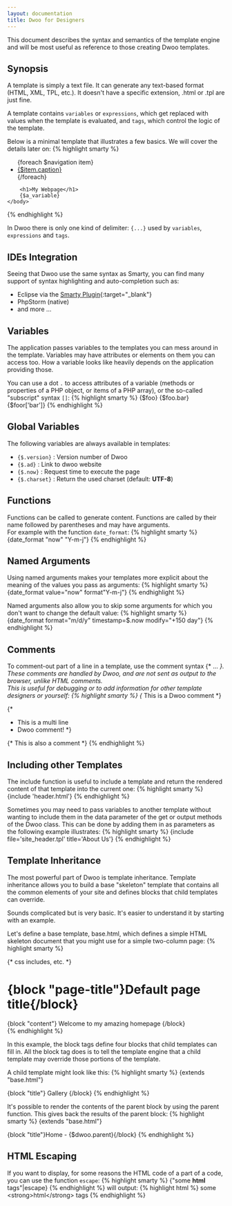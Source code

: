 ```yaml
---
layout: documentation
title: Dwoo for Designers
---
```


This document describes the syntax and semantics of the template engine and will be most useful as reference to those creating Dwoo templates.

## Synopsis
A template is simply a text file. It can generate any text-based format (HTML, XML, TPL, etc.). It doesn't have a specific extension, .html or .tpl are just fine.

A template contains `variables` or `expressions`, which get replaced with values when the template is evaluated, and `tags`, which control the logic of the template.

Below is a minimal template that illustrates a few basics. We will cover the details later on:
{% highlight smarty %}
<!DOCTYPE html>
<html>
    <head>
        <title>My Webpage</title>
    </head>
    <body>
        <ul id="navigation">
        {foreach $navigation item}
            <li><a href="{$item.href}">{$item.caption}</a></li>
        {/foreach}
        </ul>

        <h1>My Webpage</h1>
        {$a_variable}
    </body>
</html>
{% endhighlight %}

In Dwoo there is only one kind of delimiter: `{...}` used by `variables`, `expressions` and `tags`.

## IDEs Integration
Seeing that Dwoo use the same syntax as Smarty, you can find many support of syntax highlighting and auto-completion such as:

* Eclipse via the [Smarty Plugin](https://code.google.com/p/smartypdt/){:target="_blank"}
* PhpStorm (native)
* and more ...

## Variables
The application passes variables to the templates you can mess around in the template. Variables may have attributes or elements on them you can access too. How a variable looks like heavily depends on the application providing those.

You can use a dot `.` to access attributes of a variable (methods or properties of a PHP object, or items of a PHP array), or the so-called "subscript" syntax `[]`:
{% highlight smarty %}
{$foo}
{$foo.bar}
{$foor['bar']}
{% endhighlight %}

## Global Variables
The following variables are always available in templates:

* `{$.version}` : Version number of Dwoo
* `{$.ad}` : Link to dwoo website
* `{$.now}` : Request time to execute the page
* `{$.charset}` : Return the used charset (default: **UTF-8**)

## Functions
Functions can be called to generate content. Functions are called by their name followed by parentheses and may have arguments.  
For example with the function `date_format`:
{% highlight smarty %}
{date_format "now" "Y-m-j"}
{% endhighlight %}

## Named Arguments
Using named arguments makes your templates more explicit about the meaning of the values you pass as arguments:
{% highlight smarty %}
{date_format value="now" format"Y-m-j"}
{% endhighlight %}

Named arguments also allow you to skip some arguments for which you don't want to change the default value:
{% highlight smarty %}
{date_format format="m/d/y" timestamp=$.now modify="+150 day"}
{% endhighlight %}

## Comments
To comment-out part of a line in a template, use the comment syntax {* ... *}.  
These comments are handled by Dwoo, and are not sent as output to the browser, unlike HTML comments.  
This is useful for debugging or to add information for other template designers or yourself:
{% highlight smarty %}
{* This is a Dwoo comment *}
 
{*
 * This is a multi line
 * Dwoo comment!
 *}
 
{*
  This is also a comment
*}
{% endhighlight %}

## Including other Templates
The include function is useful to include a template and return the rendered content of that template into the current one:
{% highlight smarty %}
{include 'header.html'}
{% endhighlight %}

Sometimes you may need to pass variables to another template without wanting to include them in the data parameter of the get or output methods of the Dwoo class. This can be done by adding them in as parameters as the following example illustrates:
{% highlight smarty %}
{include file='site_header.tpl' title='About Us'}
{% endhighlight %}

## Template Inheritance
The most powerful part of Dwoo is template inheritance. Template inheritance allows you to build a base "skeleton" template that contains all the common elements of your site and defines blocks that child templates can override.

Sounds complicated but is very basic. It's easier to understand it by starting with an example.

Let's define a base template, base.html, which defines a simple HTML skeleton document that you might use for a simple two-column page:
{% highlight smarty %}
<!DOCTYPE html>
<html>
  <head>
    <title>{block "title"}My site name{/block}</title>
    {* css includes, etc. *}
  </head>
  <body>
    <h1>{block "page-title"}Default page title{/block}</h1>
    <div id="content">
      {block "content"}
        Welcome to my amazing homepage
      {/block}
    </div>
  </body>
</html>
{% endhighlight %}

In this example, the block tags define four blocks that child templates can fill in. All the block tag does is to tell the template engine that a child template may override those portions of the template.

A child template might look like this:
{% highlight smarty %}
{extends "base.html"}
 
{block "title"}
Gallery
{/block}
{% endhighlight %}

It's possible to render the contents of the parent block by using the parent function. This gives back the results of the parent block:
{% highlight smarty %}
{extends "base.html"}
 
{block "title"}Home - {$dwoo.parent}{/block}
{% endhighlight %}

## HTML Escaping
If you want to display, for some reasons the HTML code of a part of a code, you can use the function `escape`:
{% highlight smarty %}
{"some <strong>html</strong> tags"|escape}
{% endhighlight %}
will output: 
{% highlight html %}
some &lt;strong&gt;html&lt;/strong&gt; tags
{% endhighlight %}